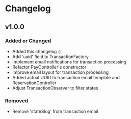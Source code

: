 # Changelog

## v1.0.0

### Added or Changed
- Added this changelog :)
- Add 'uuid' field to TransactionFactory
- Implement email notifications for transaction processing
- Refactor PayController's constructor
- Improve email layout for transaction processing
- Added actual UUID to transaction email template and ReservationController
- Adjust TransactionObserver to filter states


### Removed

- Remove 'stateSlug' from transaction email	

